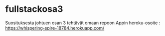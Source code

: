 # fullstackosa3
Suosituksesta johtuen osan 3 tehtävät omaan repoon
Appin heroku-osoite : https://whispering-spire-18784.herokuapp.com/
